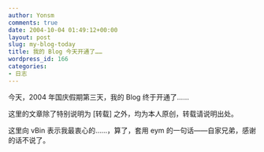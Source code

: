 ```yaml
---
author: Yonsm
comments: true
date: 2004-10-04 01:49:12+00:00
layout: post
slug: my-blog-today
title: 我的 Blog 今天开通了……
wordpress_id: 166
categories:
- 日志
---
```


今天，2004 年国庆假期第三天，我的 Blog 终于开通了……

这里的文章除了特别说明为 [转载] 之外，均为本人原创，转载请说明出处。

这里向 vBin 表示我最衷心的……，算了，套用 eym 的一句话——自家兄弟，感谢的话不说了。

